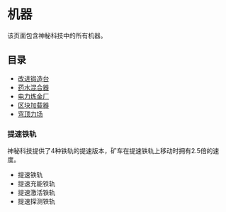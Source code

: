 # 机器

该页面包含神秘科技中的所有机器。

## 目录

- [改进锻造台](/Improvement-Forge)
- [药水混合器](/Potion-Mixer)
- [电力炼金厂](/Gold-Refinery)
- [区块加载器](/Chunk-Loader)
- [穹顶力场](/Forcefield-Dome)

### 提速铁轨

神秘科技提供了4种铁轨的提速版本，矿车在提速铁轨上移动时拥有2.5倍的速度。

- 提速铁轨
- 提速充能铁轨
- 提速激活铁轨
- 提速探测铁轨
